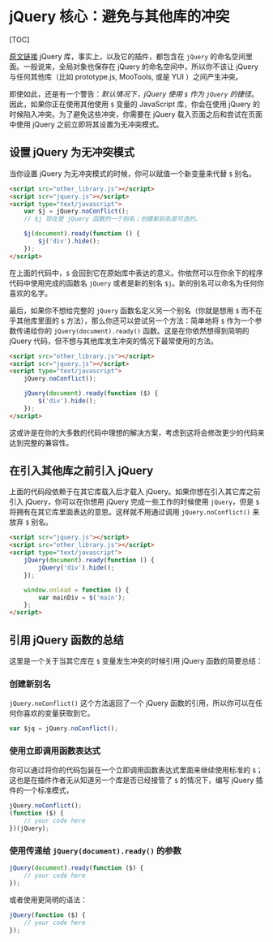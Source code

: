 # jQuery 核心：避免与其他库的冲突
[TOC]

[原文链接](http://learn.jquery.com/using-jquery-core/avoid-conflicts-other-libraries/)
jQuery 库，事实上，以及它的插件，都包含在 `jQuery` 的命名空间里面。一般说来，全局对象也保存在 jQuery 的命名空间中，所以你不该让 jQuery 与任何其他库（比如 prototype.js, MooTools, 或是 YUI ）之间产生冲突。

即使如此，还是有一个警告：*默认情况下，jQuery 使用 `$` 作为 `jQuery` 的捷径*。因此，如果你正在使用其他使用 `$` 变量的 JavaScript 库，你会在使用 jQuery 的时候陷入冲突。为了避免这些冲突，你需要在 jQuery 载入页面之后和尝试在页面中使用 jQuery 之前立即将其设置为无冲突模式。

## 设置 jQuery 为无冲突模式
当你设置 jQuery 为无冲突模式的时候，你可以赋值一个新变量来代替 `$` 别名。
```html
<script src="other_library.js"></script>
<script scr="jquery.js"></script>
<script type="text/javascript">
    var $j = jQuery.noConflict();
    // $j 现在是 jQuery 函数的一个别名；创建新别名是可选的。

    $j(document).ready(function () {
        $j('div').hide();
    });
</script>
```
在上面的代码中，`$` 会回到它在原始库中表达的意义。你依然可以在你余下的程序代码中使用完成的函数名 `jQuery` 或者是新的别名 `$j`。新的别名可以命名为任何你喜欢的名字。

最后，如果你不想给完整的 `jQuery` 函数名定义另一个别名（你就是想用 `$` 而不在乎其他库里面的 `$` 方法），那么你还可以尝试另一个方法：简单地将 `$` 作为一个参数传递给你的 `jQuery(document).ready()` 函数。这是在你依然想得到简明的 jQuery 代码，但不想与其他库发生冲突的情况下最常使用的方法。
```html
<script src="other_library.js"></script>
<script scr="jquery.js"></script>
<script type="text/javascript">
    jQuery.noConflict();

    jQuery(document).ready(function ($) {
        $('div').hide();
    });
</script>
```
这或许是在你的大多数的代码中理想的解决方案，考虑到这将会修改更少的代码来达到完整的兼容性。

## 在引入其他库之前引入 jQuery
上面的代码段依赖于在其它库载入后才载入 jQuery。如果你想在引入其它库之前引入 jQuery，你可以在你想用 jQuery 完成一些工作的时候使用 `jQuery`，但是 `$` 将拥有在其它库里面表达的意思。这样就不用通过调用 `jQuery.noConflict()` 来放弃 `$` 别名。
```html
<script scr="jquery.js"></script>
<script src="other_library.js"></script>
<script type="text/javascript">
    jQuery(document).ready(function () {
        jQuery('div').hide();
    });

    window.onload = function () {
        var mainDiv = $('main');
    };
</script>
```

## 引用 jQuery 函数的总结
这里是一个关于当其它库在 `$` 变量发生冲突的时候引用 jQuery 函数的简要总结：

### 创建新别名
`jQuery.noConflict()` 这个方法返回了一个 jQuery 函数的引用，所以你可以在任何你喜欢的变量获取到它。
```js
var $jq = jQuery.noConflict();
```

### 使用立即调用函数表达式
你可以通过将你的代码包装在一个立即调用函数表达式里面来继续使用标准的 `$`；这也是在插件作者无从知道另一个库是否已经接管了 `$` 的情况下，编写 jQuery 插件的一个标准模式，
```js
jQuery.noConflict();
(function ($) {
    // your code here
})(jQuery);
```

### 使用传递给 `jQuery(document).ready()` 的参数
```js
jQuery(document).ready(function ($) {
    // your code here
});
```
或者使用更简明的语法：
```js
jQuery(function ($) {
    // your code here   
});
```
